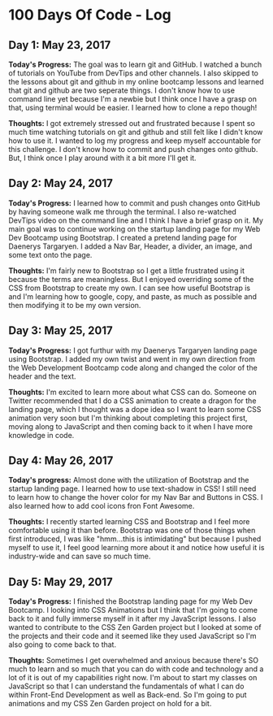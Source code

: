 # 100 Days Of Code - Log

## Day 1: May 23, 2017

**Today's Progress:** The goal was to learn git and GitHub. I watched a bunch of tutorials on YouTube from DevTips and other channels. I also skipped to the lessons about git and github in my online bootcamp lessons and learned that git and github are two seperate things. I don't know how to use command line yet because I'm a newbie but I think once I have a grasp on that, using terminal would be easier. I learned how to clone a repo though!

**Thoughts:** I got extremely stressed out and frustrated because I spent so much time watching tutorials on git and github and still felt like I didn't know how to use it. I wanted to log my progress and keep myself accountable for this challenge. I don't know how to commit and push changes onto github. But, I think once I play around with it a bit more I'll get it. 

## Day 2: May 24, 2017

**Today's Progress:** I learned how to commit and push changes onto GitHub by having someone walk me through the terminal. I also re-watched DevTips video on the command line and I think I have a brief grasp on it. My main goal was to continue working on the startup landing page for my Web Dev Bootcamp using Bootstrap. I created a pretend landing page for Daenerys Targaryen. I added a Nav Bar, Header, a divider, an image, and some text onto the page.

**Thoughts:** I'm fairly new to Bootstrap so I get a little frustrated using it because the terms are meaningless. But I enjoyed overriding some of the CSS from Bootstrap to create my own. I can see how useful Bootstrap is and I'm learning how to google, copy, and paste, as much as possible and then modifying it to be my own version.

## Day 3: May 25, 2017

**Today's Progress:** I got furthur with my Daenerys Targaryen landing page using Bootstrap. I added my own twist and went in my own direction from the Web Development Bootcamp code along and changed the color of the header and the text. 

**Thoughts:** I'm excited to learn more about what CSS can do. Someone on Twitter recommended that I do a CSS animation to create a dragon for the landing page, which I thought was a dope idea so I want to learn some CSS animation very soon but I'm thinking about completing this project first, moving along to JavaScript and then coming back to it when I have more knowledge in code.

## Day 4: May 26, 2017

**Today's progress:** Almost done with the utilization of Bootstrap and the startup landing page. I learned how to use text-shadow in CSS! I still need to learn how to change the hover color for my Nav Bar and Buttons in CSS. I also learned how to add cool icons fron Font Awesome.

**Thoughts:** I recently started learning CSS and Bootstrap and I feel more comfortable using it than before. Bootstrap was one of those things when first introduced, I was like "hmm...this is intimidating" but because I pushed myself to use it, I feel good learning more about it and notice how useful it is industry-wide and can save so much time.

## Day 5: May 29, 2017

**Today's Progress:** I finished the Bootstrap landing page for my Web Dev Bootcamp. I looking into CSS Animations but I think that I'm going to come back to it and fully immerse myself in it after my JavaScript lessons. I also wanted to contribute to the CSS Zen Garden project but I looked at some of the projects and their code and it seemed like they used JavaScript so I'm also going to come back to that.

**Thoughts:** Sometimes I get overwhelmed and anxious because there's SO much to learn and so much that you can do with code and technology and a lot of it is out of my capabilities right now. I'm about to start my classes on JavaScript so that I can understand the fundamentals of what I can do within Front-End Development as well as Back-end. So I'm going to put animations and my CSS Zen Garden project on hold for a bit.